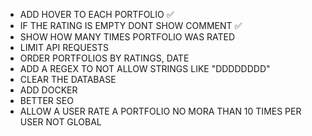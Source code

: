 - ADD HOVER TO EACH PORTFOLIO ✅
- IF THE RATING IS EMPTY DONT SHOW COMMENT ✅
- SHOW HOW MANY TIMES PORTFOLIO WAS RATED
- LIMIT API REQUESTS
- ORDER PORTFOLIOS BY RATINGS, DATE
- ADD A REGEX TO NOT ALLOW STRINGS LIKE "DDDDDDDD"
- CLEAR THE DATABASE
- ADD DOCKER
- BETTER SEO
- ALLOW A USER RATE A PORTFOLIO NO MORA THAN 10 TIMES PER USER NOT GLOBAL
